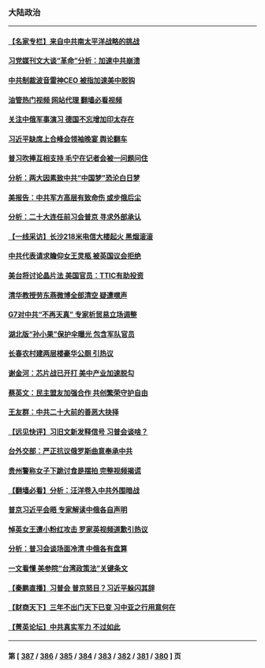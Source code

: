### 大陆政治
---
#### [【名家专栏】来自中共南太平洋战略的挑战](../../pages/ncid277/n13826594.md?09170445) 
#### [习党媒刊文大谈“革命”分析：加速中共崩溃](../../pages/ncid277/n13826493.md?09170445) 
#### [中共制裁波音雷神CEO 被指加速美中脱钩](../../pages/ncid277/n13826736.md?09170445) 
#### [油管热门视频 网站代理 翻墙必看视频](http://209.222.30.114:81/youtube.html?09170445)
#### [关注中俄军事演习 德国不忘增加印太存在](../../pages/ncid277/n13826737.md?09170445) 
#### [习近平缺席上合峰会领袖晚宴 舆论翻车](../../pages/ncid277/n13826772.md?09170445) 
#### [普习吹捧互相支持 毛宁在记者会被一问题问住](../../pages/ncid277/n13826785.md?09170445) 
#### [分析：两大因素致中共“中国梦”恐沦白日梦](../../pages/ncid277/n13826454.md?09170445) 
#### [美报告：中共军方高层有致命伤 或步俄后尘](../../pages/ncid277/n13826589.md?09170445) 
#### [分析：二十大连任前习会普京 寻求外部承认](../../pages/ncid277/n13826431.md?09170445) 
#### [【一线采访】长沙218米电信大楼起火 黑烟滚滚](../../pages/ncid277/n13826437.md?09170445) 
#### [中共代表请求瞻仰女王灵柩 被英国议会拒绝](../../pages/ncid277/n13826443.md?09170445) 
#### [美台将讨论晶片法 美国官员：TTIC有助投资](../../pages/ncid277/n13826435.md?09170445) 
#### [清华教授劳东燕微博全部清空 疑遭噤声](../../pages/ncid277/n13826314.md?09170445) 
#### [G7对中共“不再天真” 专家析贸易立场调整](../../pages/ncid277/n13826140.md?09170445) 
#### [湖北版“孙小果”保护伞曝光 包含军队官员](../../pages/ncid277/n13826249.md?09170445) 
#### [长春农村建两层楼豪华公厕 引热议](../../pages/ncid277/n13826320.md?09170445) 
#### [谢金河：芯片战已开打 美中产业加速脱勾](../../pages/ncid277/n13826293.md?09170445) 
#### [蔡英文：民主盟友加强合作 共创繁荣守护自由](../../pages/ncid277/n13826116.md?09170445) 
#### [王友群：中共二十大前的善恶大抉择](../../pages/ncid277/n13826020.md?09170445) 
#### [【远见快评】习旧文新发释信号 习普会谈啥？](../../pages/ncid277/n13826083.md?09170445) 
#### [台外交部：严正抗议俄罗斯曲意奉承中共](../../pages/ncid277/n13826137.md?09170445) 
#### [贵州警称女子下跪讨食是摆拍 完整视频揭谎](../../pages/ncid277/n13826144.md?09170445) 
#### [【翻墙必看】分析：汪洋卷入中共外围暗战](../../pages/ncid277/n13826176.md?09170445) 
#### [普京习近平会晤 专家解读中俄各自声明](../../pages/ncid277/n13825984.md?09170445) 
#### [悼英女王遭小粉红攻击 罗家英视频道歉引热议](../../pages/ncid277/n13826031.md?09170445) 
#### [分析：普习会谈场面冷清 中俄各有盘算](../../pages/ncid277/n13826004.md?09170445) 
#### [一文看懂 美参院“台湾政策法”关键条文](../../pages/ncid277/n13825882.md?09170445) 
#### [【秦鹏直播】习普会 普京怒目？习近平躲闪其辞](../../pages/ncid277/n13826013.md?09170445) 
#### [【财商天下】三年不出门天下已变 习中亚之行用意何在](../../pages/ncid277/n13825946.md?09170445) 
#### [【菁英论坛】中共真实军力 不过如此](../../pages/ncid277/n13825926.md?09170445) 

---
#### 第 [ [387](./387.md?09170445) / [386](./386.md?09170445) / [385](./385.md?09170445) / [384](./384.md?09170445) / [383](./383.md?09170445) / [382](./382.md?09170445) / [381](./381.md?09170445) / [380](./380.md?09170445) ] 页
